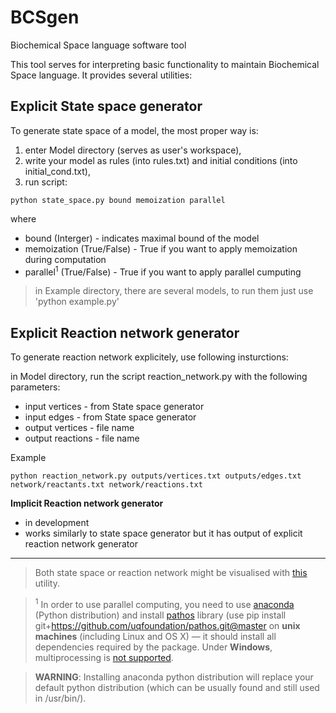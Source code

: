# BCSgen
Biochemical Space language software tool

This tool serves for interpreting basic functionality to maintain Biochemical Space language. It provides several utilities:

## Explicit State space generator

To generate state space of a model, the most proper way is:

1. enter Model directory (serves as user's workspace),
2. write your model as rules (into rules.txt) and initial conditions (into initial_cond.txt),
3. run script:

 `python state_space.py bound memoization parallel`

 where 
 * bound (Interger) - indicates maximal bound of the model
 * memoization (True/False) - True if you want to apply memoization during computation
 * parallel<sup>1</sup> (True/False) - True if you want to apply parallel cumputing

> in Example directory, there are several models, to run them just use 'python example.py'

## Explicit Reaction network generator

To generate reaction network explicitely, use following insturctions:

in Model directory, run the script reaction_network.py with the following parameters:
* input vertices - from State space generator
* input edges - from State space generator
* output vertices - file name
* output reactions - file name
  
Example

 `python reaction_network.py outputs/vertices.txt outputs/edges.txt network/reactants.txt network/reactions.txt`

**Implicit Reaction network generator**

- in development
- works similarly to state space generator but it has output of explicit reaction network generator

---

> Both state space or reaction network might be visualised with [this](https://github.com/mathooo/NetworkVISUAL) utility.

> <sup>1</sup> In order to use parallel computing, you need to use [anaconda](http://conda.pydata.org/docs/install/quick.html) (Python distribution) and install [pathos](https://github.com/uqfoundation/pathos) library (use pip install git+https://github.com/uqfoundation/pathos.git@master on __unix machines__ (including Linux and OS X) — it should install all dependencies required by the package. Under __Windows__, multiprocessing is [not supported](http://i.imgur.com/s3OimLn.png).

> **WARNING**: Installing anaconda python distribution will replace your default python distribution (which can be usually found and still used in /usr/bin/).
